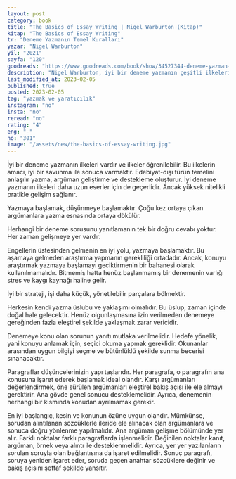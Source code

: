 ```yaml
---
layout: post
category: book
title: "The Basics of Essay Writing | Nigel Warburton (Kitap)"
kitap: "The Basics of Essay Writing"
tr: "Deneme Yazmanın Temel Kuralları"
yazar: "Nigel Warburton"
yil: "2021"
sayfa: "120"
goodreads: "https://www.goodreads.com/book/show/34527344-deneme-yazman-n-temel-kurallar"
description: "Nigel Warburton, iyi bir deneme yazmanın çeşitli ilkelerini ele alıyor."
last_modified_at: 2023-02-05
published: true
posted: 2023-02-05
tag: "yazmak ve yaratıcılık"
instagram: "no"
insta: "no"
reread: "no"
rating: "4"
eng: "-"
no: "301"
image: "/assets/new/the-basics-of-essay-writing.jpg"
---
```


İyi bir deneme yazmanın ilkeleri vardır ve ilkeler öğrenilebilir. Bu ilkelerin amacı, iyi bir savunma ile sonuca varmaktır. Edebiyat-dışı türün temelini anlaşılır yazma, argüman geliştirme ve destekleme oluşturur. İyi deneme yazmanın ilkeleri daha uzun eserler için de geçerlidir. Ancak yüksek nitelikli pratikle gelişim sağlanır. 

Yazmaya başlamak, düşünmeye başlamaktır. Çoğu kez ortaya çıkan argümanlara yazma esnasında ortaya dökülür.

Herhangi bir deneme sorusunu yanıtlamanın tek bir doğru cevabı yoktur. Her zaman gelişmeye yer vardır.

Engellerin üstesinden gelmenin en iyi yolu, yazmaya başlamaktır. Bu aşamaya gelmeden araştırma yapmanın gerekliliği ortadadır. Ancak, konuyu araştırmak yazmaya başlamayı geciktirmenin bir bahanesi olarak kullanılmamalıdır.  Bitmemiş hatta henüz başlanmamış bir denemenin varlığı stres ve kaygı kaynağı haline gelir. 

İyi bir strateji, işi daha küçük, yönetilebilir parçalara bölmektir. 

Herkesin kendi yazma üslubu ve yaklaşımı olmalıdır. Bu üslup, zaman içinde doğal hale gelecektir. Henüz olgunlaşmasına izin verilmeden denemeye gereğinden fazla eleştirel şekilde yaklaşmak zarar vericidir.

Denemeye konu olan sorunun yanıtı mutlaka verilmelidir. Hedefe yönelik, yani konuyu anlamak için, seçici okuma yapmak gereklidir.  Okunanlar arasından uygun bilgiyi seçme ve bütünlüklü şekilde sunma becerisi sınanacaktır.

Paragraflar düşüncelerinizin yapı taşlarıdır. Her paragrafa, o paragrafın ana konusuna işaret ederek başlamak ideal olandır. Karşı argümanları değerlendirmek, öne sürülen argümanları eleştirel bakış açısı ile ele almayı gerektirir. Ana gövde genel sonucu desteklemelidir. Ayrıca, denemenin herhangi bir kısmında konudan ayrılmamak gerekir.

En iyi başlangıç, kesin ve konunun özüne uygun olandır. Mümkünse, sorudan alıntılanan sözcüklerle ileride ele alınacak olan argümanlara ve sonuca doğru yönlenme yapılmalıdır. Ana argüman gelişme bölümünde yer alır. Farklı noktalar farklı paragraflarda işlenmelidir. Değinilen noktalar kanıt, argüman, örnek veya alıntı ile desteklenmelidir. Ayrıca, yer yer yazılanların sorulan soruyla olan bağlantısına da işaret edilmelidir. Sonuç paragrafı, soruya yeniden işaret eder, soruda geçen anahtar sözcüklere değinir ve bakış açısını şeffaf şekilde yansıtır.
